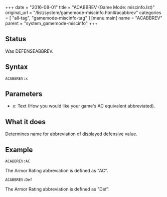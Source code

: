 +++
date = "2016-08-01"
title = "ACABBREV (Game Mode: miscinfo.lst)"
original_url = "/list/system/gamemode-miscinfo.html#acabbrev"
categories = [ "all-tag", "gamemode-miscinfo-tag" ]
[menu.main]
    name = "ACABBREV"
    parent = "system_gamemode-miscinfo"
+++

## Status

Was DEFENSEABBREV.

## Syntax

`ACABBREV:x`

## Parameters

-   x: Text (How you would like your game's AC
    equivalent abbreviated).



What it does
------------

Determines name for abbreviation of displayed defensive value.

Example
-------

`ACABBREV:AC`

The Armor Rating abbreviation is defined as "AC".

`ACABBREV:Def`

The Armor Rating abbreviation is defined as "Def".

